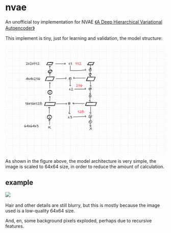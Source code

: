 # nvae

An unofficial toy implementation for NVAE [《A Deep Hierarchical Variational Autoencoder》](https://arxiv.org/abs/2007.03898)

This implement is tiny, just for learning and validation, the model structure:

<img src="assets/framework.png">

As shown in the figure above, the model architecture is very simple, the image is scaled to 64x64 size, in order to reduce the amount of calculation.

## example

<img src="output/demo.jpeg">

Hair and other details are still blurry, but this is mostly because the image used is a low-quality 64x64 size.

And, en, some background pixels exploded, perhaps due to recursive features.

